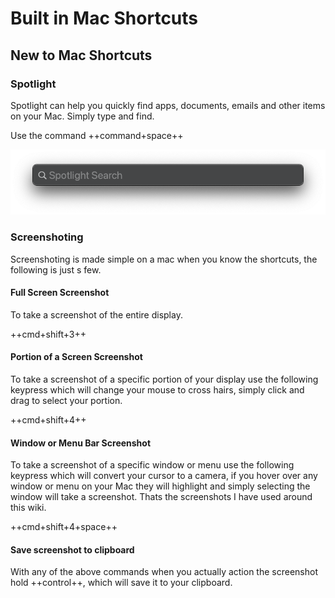 # Built in Mac Shortcuts

## New to Mac Shortcuts

### Spotlight
Spotlight can help you quickly find apps, documents, emails and other items on your Mac. Simply type and find.

Use the command  ++command+space++

![Spotlight Search Screenshot](../img/shortcuts/spotlight.png)

### Screenshoting
Screenshoting is made simple on a mac when you know the shortcuts, the following is just s few.

#### Full Screen Screenshot
To take a screenshot of the entire display.

++cmd+shift+3++

#### Portion of a Screen Screenshot
To take a screenshot of a specific portion of your display use the following keypress which will change your mouse to cross hairs, simply click and drag to select your portion.

++cmd+shift+4++

#### Window or Menu Bar Screenshot
To take a screenshot of a specific window or menu use the following keypress which will convert your cursor to a camera, if you hover over any window or menu on your Mac they will highlight and simply selecting the window will take a screenshot. Thats the screenshots I have used around this wiki.

++cmd+shift+4+space++

#### Save screenshot to clipboard 
With any of the above commands when you actually action the screenshot hold ++control++, which will save it to your clipboard.